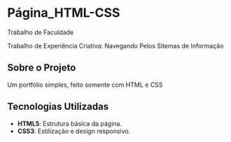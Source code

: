 # Página_HTML-CSS
Trabalho de Faculdade

Trabalho de Experiência Criativa: Navegando Pelos Sitemas de Informação
## Sobre o Projeto
Um portfólio simples, feito somente com HTML e CSS 
## Tecnologias Utilizadas
- **HTML5**: Estrutura básica da página.
- **CSS3**: Estilização e design responsivo.
